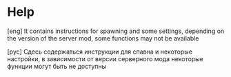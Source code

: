 # Help

[eng]
It contains instructions for spawning and some settings, depending on the version of the server mod, some functions may not be available

[рус]
Сдесь содержаться инструкции для спавна и некоторые настройки, в зависимости от версии серверного мода некоторые функции могут быть не доступны
